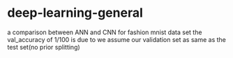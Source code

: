 # deep-learning-general

a comparison between ANN and CNN for fashion mnist data set
the val_accuracy of 1/100 is due to we assume our validation set as same as the test set(no prior splitting)
